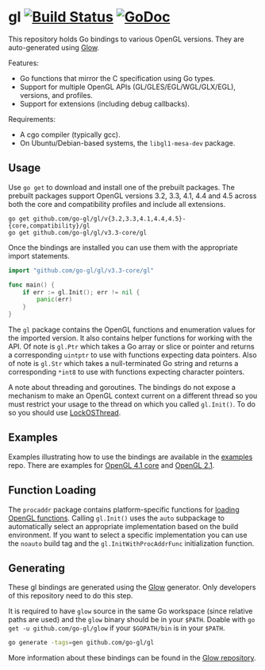# gl [![Build Status](https://travis-ci.org/go-gl/gl.svg?branch=master)](https://travis-ci.org/go-gl/gl) [![GoDoc](https://godoc.org/github.com/go-gl/gl?status.svg)](https://godoc.org/github.com/go-gl/gl)

This repository holds Go bindings to various OpenGL versions. They are auto-generated using [Glow](https://github.com/go-gl/glow).

Features:
- Go functions that mirror the C specification using Go types.
- Support for multiple OpenGL APIs (GL/GLES/EGL/WGL/GLX/EGL), versions, and profiles.
- Support for extensions (including debug callbacks).

Requirements:
- A cgo compiler (typically gcc).
- On Ubuntu/Debian-based systems, the `libgl1-mesa-dev` package.

Usage
-----

Use `go get` to download and install one of the prebuilt packages. The prebuilt packages support OpenGL versions 3.2, 3.3, 4.1, 4.4 and 4.5 across both the core and compatibility profiles and include all extensions.

    go get github.com/go-gl/gl/v{3.2,3.3,4.1,4.4,4.5}-{core,compatibility}/gl
    go get github.com/go-gl/gl/v3.3-core/gl

Once the bindings are installed you can use them with the appropriate import statements.

```Go
import "github.com/go-gl/gl/v3.3-core/gl"

func main() {
	if err := gl.Init(); err != nil {
		panic(err)
	}
}
```

The `gl` package contains the OpenGL functions and enumeration values for the imported version. It also contains helper functions for working with the API. Of note is `gl.Ptr` which takes a Go array or slice or pointer and returns a corresponding `uintptr` to use with functions expecting data pointers. Also of note is `gl.Str` which takes a null-terminated Go string and returns a corresponding `*int8` to use with functions expecting character pointers.

A note about threading and goroutines. The bindings do not expose a mechanism to make an OpenGL context current on a different thread so you must restrict your usage to the thread on which you called `gl.Init()`. To do so you should use [LockOSThread](https://code.google.com/p/go-wiki/wiki/LockOSThread).

Examples
--------

Examples illustrating how to use the bindings are available in the [examples](https://github.com/go-gl/examples) repo. There are examples for [OpenGL 4.1 core](https://github.com/go-gl/examples/blob/master/glfw31-gl41core-cube) and [OpenGL 2.1](https://github.com/go-gl/examples/tree/master/glfw31-gl21-cube).

Function Loading
----------------

The `procaddr` package contains platform-specific functions for [loading OpenGL functions](https://www.opengl.org/wiki/Load_OpenGL_Functions). Calling `gl.Init()` uses the `auto` subpackage to automatically select an appropriate implementation based on the build environment. If you want to select a specific implementation you can use the `noauto` build tag and the `gl.InitWithProcAddrFunc` initialization function.

Generating
----------

These gl bindings are generated using the [Glow](https://github.com/go-gl/glow) generator. Only developers of this repository need to do this step.

It is required to have `glow` source in the same Go workspace (since relative paths are used) and the `glow` binary should be in your `$PATH`. Doable with `go get -u github.com/go-gl/glow` if your `$GOPATH/bin` is in your `$PATH`.

```bash
go generate -tags=gen github.com/go-gl/gl
```

More information about these bindings can be found in the [Glow repository](https://github.com/go-gl/glow).
